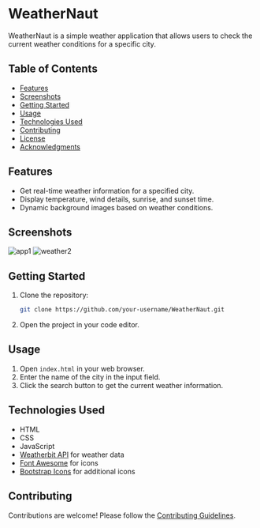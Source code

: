 # WeatherNaut

WeatherNaut is a simple weather application that allows users to check the current weather conditions for a specific city.

## Table of Contents
- [Features](#features)
- [Screenshots](#screenshots)
- [Getting Started](#getting-started)
- [Usage](#usage)
- [Technologies Used](#technologies-used)
- [Contributing](#contributing)
- [License](#license)
- [Acknowledgments](#acknowledgments)

## Features
- Get real-time weather information for a specified city.
- Display temperature, wind details, sunrise, and sunset time.
- Dynamic background images based on weather conditions.

## Screenshots
![app1](https://github.com/JeremiahRanen7/WeatherNaut/assets/141173239/751b8fe4-2eed-491c-a2a5-a9ae74ff2780)
![weather2](https://github.com/JeremiahRanen7/WeatherNaut/assets/141173239/6a8539d2-21cc-4a85-8b78-82e3c0a5e1f9)

## Getting Started
1. Clone the repository:
   ```bash
   git clone https://github.com/your-username/WeatherNaut.git
   ```
2. Open the project in your code editor.

## Usage
1. Open `index.html` in your web browser.
2. Enter the name of the city in the input field.
3. Click the search button to get the current weather information.

## Technologies Used
- HTML
- CSS
- JavaScript
- [Weatherbit API](https://www.weatherbit.io/api) for weather data
- [Font Awesome](https://fontawesome.com/) for icons
- [Bootstrap Icons](https://icons.getbootstrap.com/) for additional icons

## Contributing
Contributions are welcome! Please follow the [Contributing Guidelines](CONTRIBUTING.md).
